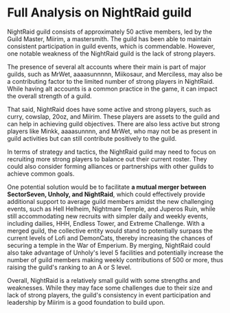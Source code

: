 # Full Analysis on NightRaid guild

NightRaid guild consists of approximately 50 active members, led by the Guild Master, Miirim, a mastersmith. The guild has been able to maintain consistent participation in guild events, which is commendable. However, one notable weakness of the NightRaid guild is the lack of strong players.

The presence of several alt accounts where their main is part of major guilds, such as MrWet, aaaasunnnnn, Miikosaur, and Merciless, may also be a contributing factor to the limited number of strong players in NightRaid. While having alt accounts is a common practice in the game, it can impact the overall strength of a guild.

That said, NightRaid does have some active and strong players, such as curry, cowslap, 20oz, and Miirim. These players are assets to the guild and can help in achieving guild objectives. There are also less active but strong players like Minkk, aaaasunnnn, and MrWet, who may not be as present in guild activities but can still contribute positively to the guild.

In terms of strategy and tactics, the NightRaid guild may need to focus on recruiting more strong players to balance out their current roster. They could also consider forming alliances or partnerships with other guilds to achieve common goals. 

One potential solution would be to facilitate **a mutual merger between SectorSeven, Unholy, and NightRaid**, which could effectively provide additional support to average guild members amidst the new challenging events, such as Hell Helheim, Nightmare Temple, and Juperos Ruin, while still accommodating new recruits with simpler daily and weekly events, including dailies, HHH, Endless Tower, and Extreme Challenge. With a merged guild, the collective entity would stand to potentially surpass the current levels of Lofi and DemonCats, thereby increasing the chances of securing a temple in the War of Emperium. By merging, NightRaid could also take advantage of Unholy's level 5 facilities and potentially increase the number of guild members making weekly contributions of 500 or more, thus raising the guild's ranking to an A or S level.

Overall, NightRaid is a relatively small guild with some strengths and weaknesses. While they may face some challenges due to their size and lack of strong players, the guild's consistency in event participation and leadership by Miirim is a good foundation to build upon.
